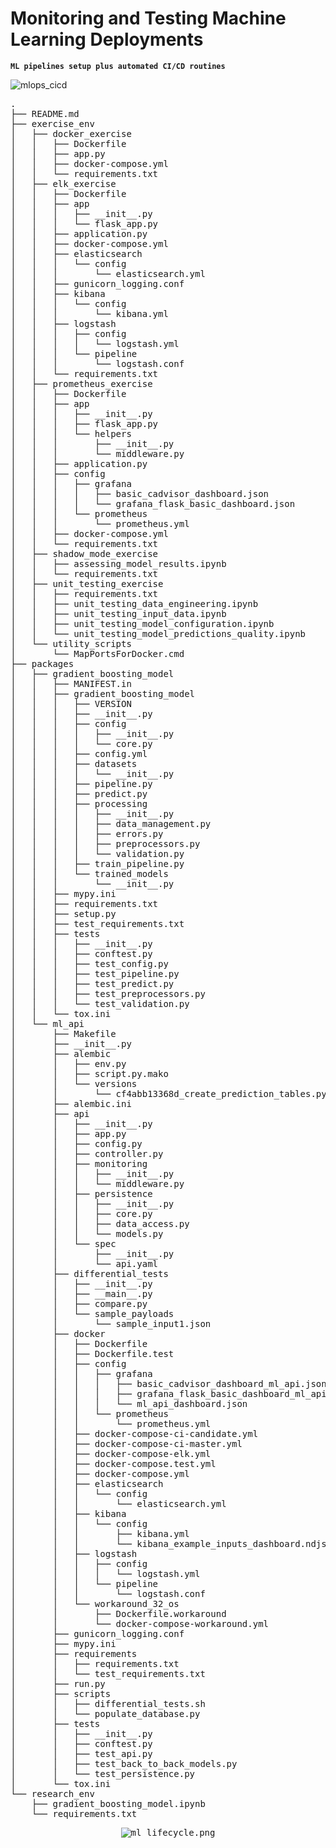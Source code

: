 # Monitoring and Testing Machine Learning Deployments

**`ML pipelines setup plus automated CI/CD routines`**

![mlops_cicd](https://user-images.githubusercontent.com/26667491/221462199-e714ae80-c84f-4398-a468-df4a04c574ac.png)

<pre>
.
├── README.md
├── exercise_env
│   ├── docker_exercise
│   │   ├── Dockerfile
│   │   ├── app.py
│   │   ├── docker-compose.yml
│   │   └── requirements.txt
│   ├── elk_exercise
│   │   ├── Dockerfile
│   │   ├── app
│   │   │   ├── __init__.py
│   │   │   └── flask_app.py
│   │   ├── application.py
│   │   ├── docker-compose.yml
│   │   ├── elasticsearch
│   │   │   └── config
│   │   │       └── elasticsearch.yml
│   │   ├── gunicorn_logging.conf
│   │   ├── kibana
│   │   │   └── config
│   │   │       └── kibana.yml
│   │   ├── logstash
│   │   │   ├── config
│   │   │   │   └── logstash.yml
│   │   │   └── pipeline
│   │   │       └── logstash.conf
│   │   └── requirements.txt
│   ├── prometheus_exercise
│   │   ├── Dockerfile
│   │   ├── app
│   │   │   ├── __init__.py
│   │   │   ├── flask_app.py
│   │   │   └── helpers
│   │   │       ├── __init__.py
│   │   │       └── middleware.py
│   │   ├── application.py
│   │   ├── config
│   │   │   ├── grafana
│   │   │   │   ├── basic_cadvisor_dashboard.json
│   │   │   │   └── grafana_flask_basic_dashboard.json
│   │   │   └── prometheus
│   │   │       └── prometheus.yml
│   │   ├── docker-compose.yml
│   │   └── requirements.txt
│   ├── shadow_mode_exercise
│   │   ├── assessing_model_results.ipynb
│   │   └── requirements.txt
│   ├── unit_testing_exercise
│   │   ├── requirements.txt
│   │   ├── unit_testing_data_engineering.ipynb
│   │   ├── unit_testing_input_data.ipynb
│   │   ├── unit_testing_model_configuration.ipynb
│   │   └── unit_testing_model_predictions_quality.ipynb
│   └── utility_scripts
│       └── MapPortsForDocker.cmd
├── packages
│   ├── gradient_boosting_model
│   │   ├── MANIFEST.in
│   │   ├── gradient_boosting_model
│   │   │   ├── VERSION
│   │   │   ├── __init__.py
│   │   │   ├── config
│   │   │   │   ├── __init__.py
│   │   │   │   └── core.py
│   │   │   ├── config.yml
│   │   │   ├── datasets
│   │   │   │   └── __init__.py
│   │   │   ├── pipeline.py
│   │   │   ├── predict.py
│   │   │   ├── processing
│   │   │   │   ├── __init__.py
│   │   │   │   ├── data_management.py
│   │   │   │   ├── errors.py
│   │   │   │   ├── preprocessors.py
│   │   │   │   └── validation.py
│   │   │   ├── train_pipeline.py
│   │   │   └── trained_models
│   │   │       └── __init__.py
│   │   ├── mypy.ini
│   │   ├── requirements.txt
│   │   ├── setup.py
│   │   ├── test_requirements.txt
│   │   ├── tests
│   │   │   ├── __init__.py
│   │   │   ├── conftest.py
│   │   │   ├── test_config.py
│   │   │   ├── test_pipeline.py
│   │   │   ├── test_predict.py
│   │   │   ├── test_preprocessors.py
│   │   │   └── test_validation.py
│   │   └── tox.ini
│   └── ml_api
│       ├── Makefile
│       ├── __init__.py
│       ├── alembic
│       │   ├── env.py
│       │   ├── script.py.mako
│       │   └── versions
│       │       └── cf4abb13368d_create_prediction_tables.py
│       ├── alembic.ini
│       ├── api
│       │   ├── __init__.py
│       │   ├── app.py
│       │   ├── config.py
│       │   ├── controller.py
│       │   ├── monitoring
│       │   │   ├── __init__.py
│       │   │   └── middleware.py
│       │   ├── persistence
│       │   │   ├── __init__.py
│       │   │   ├── core.py
│       │   │   ├── data_access.py
│       │   │   └── models.py
│       │   └── spec
│       │       ├── __init__.py
│       │       └── api.yaml
│       ├── differential_tests
│       │   ├── __init__.py
│       │   ├── __main__.py
│       │   ├── compare.py
│       │   └── sample_payloads
│       │       └── sample_input1.json
│       ├── docker
│       │   ├── Dockerfile
│       │   ├── Dockerfile.test
│       │   ├── config
│       │   │   ├── grafana
│       │   │   │   ├── basic_cadvisor_dashboard_ml_api.json
│       │   │   │   ├── grafana_flask_basic_dashboard_ml_api.json
│       │   │   │   └── ml_api_dashboard.json
│       │   │   └── prometheus
│       │   │       └── prometheus.yml
│       │   ├── docker-compose-ci-candidate.yml
│       │   ├── docker-compose-ci-master.yml
│       │   ├── docker-compose-elk.yml
│       │   ├── docker-compose.test.yml
│       │   ├── docker-compose.yml
│       │   ├── elasticsearch
│       │   │   └── config
│       │   │       └── elasticsearch.yml
│       │   ├── kibana
│       │   │   └── config
│       │   │       ├── kibana.yml
│       │   │       └── kibana_example_inputs_dashboard.ndjson
│       │   ├── logstash
│       │   │   ├── config
│       │   │   │   └── logstash.yml
│       │   │   └── pipeline
│       │   │       └── logstash.conf
│       │   └── workaround_32_os
│       │       ├── Dockerfile.workaround
│       │       └── docker-compose-workaround.yml
│       ├── gunicorn_logging.conf
│       ├── mypy.ini
│       ├── requirements
│       │   ├── requirements.txt
│       │   └── test_requirements.txt
│       ├── run.py
│       ├── scripts
│       │   ├── differential_tests.sh
│       │   └── populate_database.py
│       ├── tests
│       │   ├── __init__.py
│       │   ├── conftest.py
│       │   ├── test_api.py
│       │   ├── test_back_to_back_models.py
│       │   └── test_persistence.py
│       └── tox.ini
└── research_env
    ├── gradient_boosting_model.ipynb
    └── requirements.txt
</pre>

<p align="center">
  <kbd><img src="https://user-images.githubusercontent.com/26667491/221332315-4716d85d-6e4b-4493-a363-94302d376163.png" alt="ml_lifecycle.png"></kbd>
</p>
